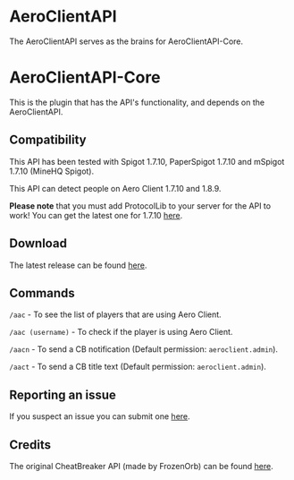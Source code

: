 # AeroClientAPI
The AeroClientAPI serves as the brains for AeroClientAPI-Core.

# AeroClientAPI-Core
This is the plugin that has the API's functionality, and depends on the AeroClientAPI.

## Compatibility

This API has been tested with Spigot 1.7.10, PaperSpigot 1.7.10 and mSpigot 1.7.10 (MineHQ Spigot).

This API can detect people on Aero Client 1.7.10 and 1.8.9.

**Please note** that you must add ProtocolLib to your server for the API to work! You can get the latest one for 1.7.10 [here](https://github.com/dmulloy2/ProtocolLib/releases/tag/3.7.0).

## Download

The latest release can be found [here](https://github.com/Aero-Client/AeroClientAPI/releases/latest).

## Commands

`/aac` - To see the list of players that are using Aero Client.

`/aac (username)` - To check if the player is using Aero Client.

`/aacn` - To send a CB notification (Default permission: `aeroclient.admin`).

`/aact` - To send a CB title text (Default permission: `aeroclient.admin`).

## Reporting an issue

If you suspect an issue you can submit one [here](https://github.com/Aero-Client/AeroClientAPI/issues).

## Credits

The original CheatBreaker API (made by FrozenOrb) can be found [here](https://github.com/CheatBreaker/CheatBreakerAPI).
